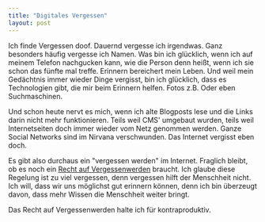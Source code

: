 ```yaml
---
title: "Digitales Vergessen"
layout: post
---
```


Ich finde Vergessen doof. Dauernd vergesse ich irgendwas. Ganz besonders häufig vergesse ich Namen. Was bin ich glücklich, wenn ich auf meinem Telefon nachgucken kann, wie die Person denn heißt, wenn ich sie schon das fünfte mal treffe.
Erinnern bereichert mein Leben. Und weil mein Gedächtnis immer wieder Dinge vergisst, bin ich glücklich, dass es Technologien gibt, die mir beim Erinnern helfen. Fotos z.B. Oder eben Suchmaschinen.

Und schon heute nervt es mich, wenn ich alte Blogposts lese und die Links darin nicht mehr funktionieren. Teils weil CMS' umgebaut wurden, teils weil Internetseiten doch immer wieder vom Netz genommen werden. Ganze Social Networks sind im Nirvana verschwunden. Das Internet vergisst eben doch.

Es gibt also durchaus ein "vergessen werden" im Internet. Fraglich bleibt, ob es noch ein <a href="https://de.wikipedia.org/wiki/Recht_auf_Vergessenwerden">Recht auf Vergessenwerden</a> braucht. Ich glaube diese Regelung ist zu viel vergessen, denn vergessen hilft der Menschheit nicht. Ich will, dass wir uns möglichst gut erinnern können, denn ich bin überzeugt davon, dass mehr Wissen die Menschheit weiter bringt.

Das Recht auf Vergessenwerden halte ich für kontraproduktiv.
